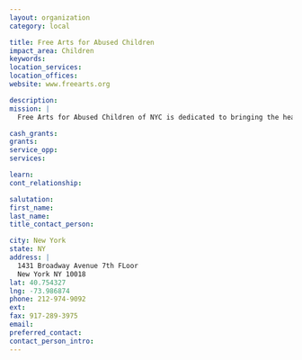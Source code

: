 ```yaml
---
layout: organization
category: local

title: Free Arts for Abused Children
impact_area: Children
keywords: 
location_services: 
location_offices: 
website: www.freearts.org

description: 
mission: |
  Free Arts for Abused Children of NYC is dedicated to bringing the healing power of the arts into the lives of abused, neglected and at-risk children and their families. Through painting, dance, drama, writing, music, sculpture, photography and other outlets of creativity, Free Arts trains volunteers to help children and families express emotions, gain self-confidence and develop positive methods of communication.

cash_grants: 
grants: 
service_opp: 
services: 

learn: 
cont_relationship: 

salutation: 
first_name: 
last_name: 
title_contact_person: 

city: New York
state: NY
address: |
  1431 Broadway Avenue 7th FLoor    
  New York NY 10018
lat: 40.754327
lng: -73.986874
phone: 212-974-9092
ext: 
fax: 917-289-3975
email: 
preferred_contact: 
contact_person_intro: 
---
```

